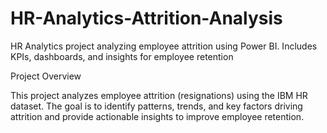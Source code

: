 # HR-Analytics-Attrition-Analysis
HR Analytics project analyzing employee attrition using Power BI. Includes KPIs, dashboards, and insights for employee retention

Project Overview

This project analyzes employee attrition (resignations) using the IBM HR dataset. The goal is to identify patterns, trends, and key factors driving attrition and provide actionable insights to improve employee retention.
